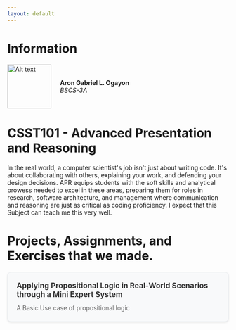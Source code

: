 ```yaml
---
layout: default
---
```


# Information

<div style="display: flex; align-items: center; gap: 20px;">
  <img src="{{'/assets/images/pfp.jpg?v=' | append: site.github.build_revision | relative_url }}" alt="Alt text" width="100" height="100">
  <div>
    <strong>Aron Gabriel L. Ogayon</strong><br>
    <em>BSCS-3A</em>
  </div>
</div>

# CSST101 - Advanced Presentation and Reasoning
In the real world, a computer scientist's job isn't just about writing code. It's about collaborating with others, explaining your work, and defending your design decisions. APR equips students with the soft skills and analytical prowess needed to excel in these areas, preparing them for roles in research, software architecture, and management where communication and reasoning are just as critical as coding proficiency. I expect that this Subject can teach me this very well.

# Projects, Assignments, and Exercises that we made.

<style>
.projects-container {
  display: grid;
  grid-template-columns: repeat(auto-fill, minmax(300px, 1fr));
  gap: 20px;
  margin-top: 20px;
}

.project-card {
  background: #f8f9fa;
  border: 1px solid #e9ecef;
  border-radius: 8px;
  padding: 20px;
  box-shadow: 0 2px 4px rgba(0,0,0,0.1);
  transition: transform 0.2s ease, box-shadow 0.2s ease;
  text-decoration: none;
  color: inherit;
  display: block;
  cursor: pointer;
}

.project-card:hover {
  transform: translateY(-2px);
  box-shadow: 0 4px 8px rgba(0,0,0,0.15);
}

.project-title {
  font-size: 1.2em;
  font-weight: bold;
  color: #333;
  margin-bottom: 10px;
}

.project-description {
  color: #666;
  line-height: 1.5;
}
</style>

<div class="projects-container">
  <a href="{{ '/propositional_logic' | relative_url }}" target="_blank" class="project-card">
    <div class="project-title">Applying Propositional Logic in Real-World Scenarios through a Mini Expert System</div>
    <div class="project-description">
      A Basic Use case of propositional logic
    </div>
  </a>
</div>
